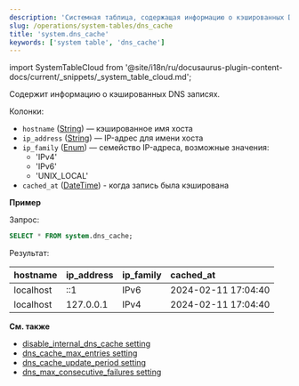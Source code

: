 ```yaml
---
description: 'Системная таблица, содержащая информацию о кэшированных DNS записях.'
slug: /operations/system-tables/dns_cache
title: 'system.dns_cache'
keywords: ['system table', 'dns_cache']
---
```

import SystemTableCloud from '@site/i18n/ru/docusaurus-plugin-content-docs/current/_snippets/_system_table_cloud.md';

<SystemTableCloud/>

Содержит информацию о кэшированных DNS записях.

Колонки:

- `hostname` ([String](../../sql-reference/data-types/string.md)) — кэшированное имя хоста
- `ip_address` ([String](../../sql-reference/data-types/string.md)) — IP-адрес для имени хоста
- `ip_family` ([Enum](../../sql-reference/data-types/enum.md)) — семейство IP-адреса, возможные значения:
   - 'IPv4' 
   - 'IPv6'
   - 'UNIX_LOCAL'
- `cached_at` ([DateTime](../../sql-reference/data-types/datetime.md)) - когда запись была кэширована

**Пример**

Запрос:

```sql
SELECT * FROM system.dns_cache;
```

Результат:

| hostname | ip\_address | ip\_family | cached\_at |
| :--- | :--- | :--- | :--- |
| localhost | ::1 | IPv6 | 2024-02-11 17:04:40 |
| localhost | 127.0.0.1 | IPv4 | 2024-02-11 17:04:40 |

**См. также**

- [disable_internal_dns_cache setting](../../operations/server-configuration-parameters/settings.md#disable_internal_dns_cache)
- [dns_cache_max_entries setting](../../operations/server-configuration-parameters/settings.md#dns_cache_max_entries)
- [dns_cache_update_period setting](../../operations/server-configuration-parameters/settings.md#dns_cache_update_period)
- [dns_max_consecutive_failures setting](../../operations/server-configuration-parameters/settings.md#dns_max_consecutive_failures)
